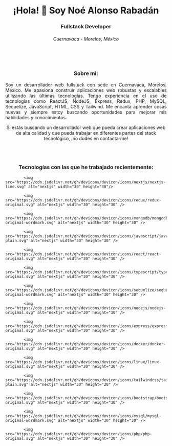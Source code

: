 <h1 align="center">¡Hola! 👋 Soy Noé Alonso Rabadán</h1>
<h3 align="center">Fullstack Developer</h3>
<h6 align="center">Cuernavaca - Morelos, México</h6>

<br>
<br>

<h3 align="center">Sobre mi:</h3>
<p style="text-align: justify;">
    Soy un desarrollador web fullstack con sede en Cuernavaca, Morelos, México. Me apasiona construir aplicaciones web robustas y escalables utilizando las últimas tecnologías. Tengo experiencia en el uso de tecnologías como ReactJS, NodeJS, Express, Redux, PHP, MySQL, Sequelize, JavaScript, HTML, CSS y Tailwind. Me encanta aprender cosas nuevas y siempre estoy buscando oportunidades para mejorar mis habilidades y conocimientos.
</p>
<p align="center">
    Si estás buscando un desarrollador web que pueda crear aplicaciones web de alta calidad y que pueda trabajar en diferentes partes del stack tecnológico, ¡no dudes en contactarme!
</p>

<br>
<br>

<h3 align="center">Tecnologías con las que he trabajado recientemente:</h3>

<p align="center">

            <img src="https://cdn.jsdelivr.net/gh/devicons/devicon/icons/nextjs/nextjs-line.svg" alt="nextjs" width="30" height="30"/>

            <img src="https://cdn.jsdelivr.net/gh/devicons/devicon/icons/redux/redux-original.svg" alt="nextjs" width="30" height="30" />

            <img src="https://cdn.jsdelivr.net/gh/devicons/devicon/icons/mongodb/mongodb-original-wordmark.svg" alt="nextjs" width="30" height="30" />
          
            <img src="https://cdn.jsdelivr.net/gh/devicons/devicon/icons/javascript/javascript-plain.svg" alt="nextjs" width="30" height="30" />
          
            <img src="https://cdn.jsdelivr.net/gh/devicons/devicon/icons/react/react-original.svg" alt="nextjs" width="30" height="30" />

            <img src="https://cdn.jsdelivr.net/gh/devicons/devicon/icons/typescript/typescript-original.svg" alt="nextjs" width="30" height="30" />

            <img src="https://cdn.jsdelivr.net/gh/devicons/devicon/icons/sequelize/sequelize-original-wordmark.svg" alt="nextjs" width="30" height="30" />

            <img src="https://cdn.jsdelivr.net/gh/devicons/devicon/icons/nodejs/nodejs-original.svg" alt="nextjs" width="30" height="30" />
          
            <img src="https://cdn.jsdelivr.net/gh/devicons/devicon/icons/express/express-original.svg" alt="nextjs" width="30" height="30" />
             
            <img src="https://cdn.jsdelivr.net/gh/devicons/devicon/icons/docker/docker-original.svg" alt="nextjs" width="30" height="30" />
          
            <img src="https://cdn.jsdelivr.net/gh/devicons/devicon/icons/linux/linux-original.svg" alt="nextjs" width="30" height="30" />

            <img src="https://cdn.jsdelivr.net/gh/devicons/devicon/icons/tailwindcss/tailwindcss-plain.svg" alt="nextjs" width="30" height="30" />          

            <img src="https://cdn.jsdelivr.net/gh/devicons/devicon/icons/bootstrap/bootstrap-original.svg" alt="nextjs" width="30" height="30" />          

            <img src="https://cdn.jsdelivr.net/gh/devicons/devicon/icons/mysql/mysql-original-wordmark.svg" alt="nextjs" width="30" height="30" />          
         
            <img src="https://cdn.jsdelivr.net/gh/devicons/devicon/icons/php/php-original.svg" alt="nextjs" width="30" height="30" />
           
</p>

<!--
**nalonsor/nalonsor** is a ✨ _special_ ✨ repository because its `README.md` (this file) appears on your GitHub profile.

Here are some ideas to get you started:

- 🔭 I’m currently working on ...
- 🌱 I’m currently learning ...
- 👯 I’m looking to collaborate on ...
- 🤔 I’m looking for help with ...
- 💬 Ask me about ...
- 📫 How to reach me: ...
- 😄 Pronouns: ...
- ⚡ Fun fact: ...
-->
